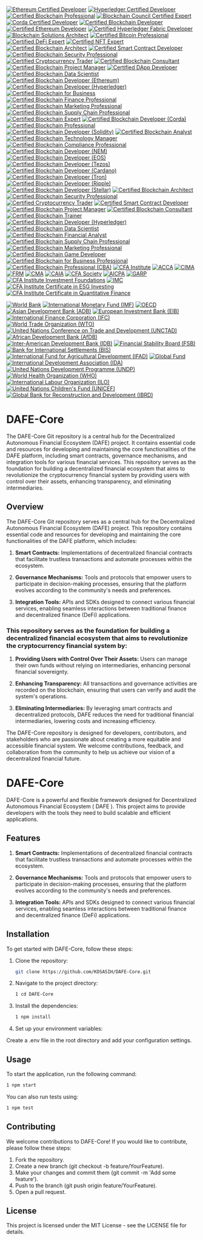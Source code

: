 [![Ethereum Certified Developer](https://img.shields.io/badge/Ethereum-Certified%20Developer-3C3C3D?style=for-the-badge&logo=ethereum&logoColor=white)](https://ethereum.org/en/developers/docs/certifications/)
[![Hyperledger Certified Developer](https://img.shields.io/badge/Hyperledger-Certified%20Developer-FF4F00?style=for-the-badge&logo=hyperledger&logoColor=white)](https://www.hyperledger.org/learn/certification)
[![Certified Blockchain Professional](https://img.shields.io/badge/Certified%20Blockchain%20Professional-0072B1?style=for-the-badge&logo=blockchain&logoColor=white)](https://www.blockchain-council.org/certifications/certified-blockchain-professional/)
[![Blockchain Council Certified Expert](https://img.shields.io/badge/Blockchain%20Council-Certified%20Expert-FFB800?style=for-the-badge&logo=blockchain&logoColor=white)](https://www.blockchain-council.org/certifications/certified-blockchain-expert/)
[![Corda Certified Developer](https://img.shields.io/badge/Corda-Certified%20Developer-00A3E0?style=for-the-badge&logo=corda&logoColor=white)](https://www.r3.com/corda-certification/)
[![Certified Blockchain Developer](https://img.shields.io/badge/Certified%20Blockchain%20Developer-4B0082?style=for-the-badge&logo=blockchain&logoColor=white)](https://www.blockchain-council.org/certifications/certified-blockchain-developer/)
[![Certified Ethereum Developer](https://img.shields.io/badge/Certified%20Ethereum%20Developer-3C3C3D?style=for-the-badge&logo=ethereum&logoColor=white)](https://www.blockchain-council.org/certifications/certified-ethereum-developer/)
[![Certified Hyperledger Fabric Developer](https://img.shields.io/badge/Certified%20Hyperledger%20Fabric%20Developer-FF4F00?style=for-the-badge&logo=hyperledger&logoColor=white)](https://www.hyperledger.org/learn/certification)
[![Blockchain Solutions Architect](https://img.shields.io/badge/Blockchain%20Solutions%20Architect-0072B1?style=for-the-badge&logo=blockchain&logoColor=white)](https://www.blockchain-council.org/certifications/blockchain-solutions-architect/)
[![Certified Bitcoin Professional](https://img.shields.io/badge/Certified%20Bitcoin%20Professional-FF9900?style=for-the-badge&logo=bitcoin&logoColor=white)](https://www.cryptocurrencycertification.com/certified-bitcoin-professional/)
[![Certified DeFi Expert](https://img.shields.io/badge/Certified%20DeFi%20Expert-00A3E0?style=for-the-badge&logo=blockchain&logoColor=white)](https://www.blockchain-council.org/certifications/certified-defi-expert/)
[![Certified NFT Expert](https://img.shields.io/badge/Certified%20NFT%20Expert-FFB800?style=for-the-badge&logo=blockchain&logoColor=white)](https://www.blockchain-council.org/certifications/certified-nft-expert/)
[![Certified Blockchain Architect](https://img.shields.io/badge/Certified%20Blockchain%20Architect-4B0082?style=for-the-badge&logo=blockchain&logoColor=white)](https://www.blockchain-council.org/certifications/certified-blockchain-architect/)
[![Certified Smart Contract Developer](https://img.shields.io/badge/Certified%20Smart%20Contract%20Developer-3C3C3D?style=for-the-badge&logo=ethereum&logoColor=white)](https://www.blockchain-council.org/certifications/certified-smart-contract-developer/)
[![Certified Blockchain Security Professional](https://img.shields.io/badge/Certified%20Blockchain%20Security%20Professional-FF4F00?style=for-the-badge&logo=blockchain&logoColor=white)](https://www.blockchain-council.org/certifications/certified-blockchain-security-professional/)
[![Certified Cryptocurrency Trader](https://img.shields.io/badge/Certified%20Cryptocurrency%20Trader-0072B1?style=for-the-badge&logo=bitcoin&logoColor=white)](https://www.blockchain-council.org/certifications/certified-cryptocurrency-trader/)
[![Certified Blockchain Consultant](https://img.shields.io/badge/Certified%20Blockchain%20Consultant-00A3E0?style=for-the-badge&logo=blockchain&logoColor=white)](https://www.blockchain-council.org/certifications/certified-blockchain-consultant/)
[![Certified Blockchain Project Manager](https://img.shields.io/badge/Certified%20Blockchain%20Project%20Manager-FFB800?style=for-the-badge&logo=blockchain&logoColor=white)](https://www.blockchain-council.org/certifications/certified-blockchain-project-manager/)
[![Certified DApp Developer](https://img.shields.io/badge/Certified%20DApp%20Developer-4B0082?style=for-the-badge&logo=ethereum&logoColor=white)](https://www.blockchain-council.org/certifications/certified-dapp-developer/)
[![Certified Blockchain Data Scientist](https://img.shields.io/badge/Certified%20Blockchain%20Data%20Scientist-3C3C3D?style=for-the-badge&logo=blockchain&logoColor=white)](https://www.blockchain-council.org/certifications/certified-blockchain-data-scientist/)
[![Certified Blockchain Developer (Ethereum)](https://img.shields.io/badge/Certified%20Blockchain%20Developer%20(Ethereum)-4B0082?style=for-the-badge&logo=ethereum&logoColor=white)](https://www.blockchain-council.org/certifications/certified-blockchain-developer-ethereum/)
[![Certified Blockchain Developer (Hyperledger)](https://img.shields.io/badge/Certified%20Blockchain%20Developer%20(Hyperledger)-FF4F00?style=for-the-badge&logo=hyperledger&logoColor=white)](https://www.hyperledger.org/learn/certification)
[![Certified Blockchain for Business](https://img.shields.io/badge/Certified%20Blockchain%20for%20Business-0072B1?style=for-the-badge&logo=blockchain&logoColor=white)](https://www.blockchain-council.org/certifications/certified-blockchain-for-business/)
[![Certified Blockchain Finance Professional](https://img.shields.io/badge/Certified%20Blockchain%20Finance%20Professional-00A3E0?style=for-the-badge&logo=blockchain&logoColor=white)](https://www.blockchain-council.org/certifications/certified-blockchain-finance-professional/)
[![Certified Blockchain Marketing Professional](https://img.shields.io/badge/Certified%20Blockchain%20Marketing%20Professional-FFB800?style=for-the-badge&logo=blockchain&logoColor=white)](https://www.blockchain-council.org/certifications/certified-blockchain-marketing-professional/)
[![Certified Blockchain Supply Chain Professional](https://img.shields.io/badge/Certified%20Blockchain%20Supply%20Chain%20Professional-4B0082?style=for-the-badge&logo=blockchain&logoColor=white)](https://www.blockchain-council.org/certifications/certified-blockchain-supply-chain-professional/)
[![Certified Blockchain Expert](https://img.shields.io/badge/Certified%20Blockchain%20Expert-4B0082?style=for-the-badge&logo=blockchain&logoColor=white)](https://www.blockchain-council.org/certifications/certified-blockchain-expert/)
[![Certified Blockchain Developer (Corda)](https://img.shields.io/badge/Certified%20Blockchain%20Developer%20(Corda)-3C3C3D?style=for-the-badge&logo=corda&logoColor=white)](https://www.r3.com/corda/)
[![Certified Blockchain Professional](https://img.shields.io/badge/Certified%20Blockchain%20Professional-FF4F00?style=for-the-badge&logo=blockchain&logoColor=white)](https://www.blockchain-council.org/certifications/certified-blockchain-professional/)
[![Certified Blockchain Developer (Solidity)](https://img.shields.io/badge/Certified%20Blockchain%20Developer%20(Solidity)-0072B1?style=for-the-badge&logo=ethereum&logoColor=white)](https://www.blockchain-council.org/certifications/certified-blockchain-developer-solidity/)
[![Certified Blockchain Analyst](https://img.shields.io/badge/Certified%20Blockchain%20Analyst-00A3E0?style=for-the-badge&logo=blockchain&logoColor=white)](https://www.blockchain-council.org/certifications/certified-blockchain-analyst/)
[![Certified Blockchain Technology Manager](https://img.shields.io/badge/Certified%20Blockchain%20Technology%20Manager-FFB800?style=for-the-badge&logo=blockchain&logoColor=white)](https://www.blockchain-council.org/certifications/certified-blockchain-technology-manager/)
[![Certified Blockchain Compliance Professional](https://img.shields.io/badge/Certified%20Blockchain%20Compliance%20Professional-4B0082?style=for-the-badge&logo=blockchain&logoColor=white)](https://www.blockchain-council.org/certifications/certified-blockchain-compliance-professional/)
[![Certified Blockchain Developer (NEM)](https://img.shields.io/badge/Certified%20Blockchain%20Developer%20(NEM)-3C3C3D?style=for-the-badge&logo=nem&logoColor=white)](https://nem.io/)
[![Certified Blockchain Developer (EOS)](https://img.shields.io/badge/Certified%20Blockchain%20Developer%20(EOS)-4B0082?style=for-the-badge&logo=eos&logoColor=white)](https://eos.io/)
[![Certified Blockchain Developer (Tezos)](https://img.shields.io/badge/Certified%20Blockchain%20Developer%20(Tezos)-FF4F00?style=for-the-badge&logo=tezos&logoColor=white)](https://tezos.com/)
[![Certified Blockchain Developer (Cardano)](https://img.shields.io/badge/Certified%20Blockchain%20Developer%20(Cardano)-0072B1?style=for-the-badge&logo=cardano&logoColor=white)](https://cardano.org/)
[![Certified Blockchain Developer (Tron)](https://img.shields.io/badge/Certified%20Blockchain%20Developer%20(Tron)-00A3E0?style=for-the-badge&logo=tron&logoColor=white)](https://tron.network/)
[![Certified Blockchain Developer (Ripple)](https://img.shields.io/badge/Certified%20Blockchain%20Developer%20(Ripple)-FFB800?style=for-the-badge&logo=ripple&logoColor=white)](https://ripple.com/)
[![Certified Blockchain Developer (Stellar)](https://img.shields.io/badge/Certified%20Blockchain%20Developer%20(Stellar)-4B0082?style=for-the-badge&logo=stellar&logoColor=white)](https://www.stellar.org/)
[![Certified Blockchain Architect](https://img.shields.io/badge/Certified%20Blockchain%20Architect-3C3C3D?style=for-the-badge&logo=blockchain&logoColor=white)](https://www.blockchain-council.org/certifications/certified-blockchain-architect/)
[![Certified Blockchain Security Professional](https://img.shields.io/badge/Certified%20Blockchain%20Security%20Professional-4B0082?style=for-the-badge&logo=blockchain&logoColor=white)](https://www.blockchain-council.org/certifications/certified-blockchain-security-professional/)
[![Certified Cryptocurrency Trader](https://img.shields.io/badge/Certified%20Cryptocurrency%20Trader-FF4F00?style=for-the-badge&logo=bitcoin&logoColor=white)](https://www.blockchain-council.org/certifications/certified-cryptocurrency-trader/)
[![Certified Smart Contract Developer](https://img.shields.io/badge/Certified%20Smart%20Contract%20Developer-0072B1?style=for-the-badge&logo=ethereum&logoColor=white)](https://www.blockchain-council.org/certifications/certified-smart-contract-developer/)
[![Certified Blockchain Project Manager](https://img.shields.io/badge/Certified%20Blockchain%20Project%20Manager-00A3E0?style=for-the-badge&logo=blockchain&logoColor=white)](https://www.blockchain-council.org/certifications/certified-blockchain-project-manager/)
[![Certified Blockchain Consultant](https://img.shields.io/badge/Certified%20Blockchain%20Consultant-FFB800?style=for-the-badge&logo=blockchain&logoColor=white)](https://www.blockchain-council.org/certifications/certified-blockchain-consultant/)
[![Certified Blockchain Trainer](https://img.shields.io/badge/Certified%20Blockchain%20Trainer-4B0082?style=for-the-badge&logo=blockchain&logoColor=white)](https://www.blockchain-council.org/certifications/certified-blockchain-trainer/)
[![Certified Blockchain Developer (Hyperledger)](https://img.shields.io/badge/Certified%20Blockchain%20Developer%20(Hyperledger)-3C3C3D?style=for-the-badge&logo=hyperledger&logoColor=white)](https://www.hyperledger.org/)
[![Certified Blockchain Data Scientist](https://img.shields.io/badge/Certified%20Blockchain%20Data%20Scientist-4B0082?style=for-the-badge&logo=blockchain&logoColor=white)](https://www.blockchain-council.org/certifications/certified-blockchain-data-scientist/)
[![Certified Blockchain Financial Analyst](https://img.shields.io/badge/Certified%20Blockchain%20Financial%20Analyst-FF4F00?style=for-the-badge&logo=blockchain&logoColor=white)](https://www.blockchain-council.org/certifications/certified-blockchain-financial-analyst/)
[![Certified Blockchain Supply Chain Professional](https://img.shields.io/badge/Certified%20Blockchain%20Supply%20Chain%20Professional-0072B1?style=for-the-badge&logo=blockchain&logoColor=white)](https://www.blockchain-council.org/certifications/certified-blockchain-supply-chain-professional/)
[![Certified Blockchain Marketing Professional](https://img.shields.io/badge/Certified%20Blockchain%20Marketing%20Professional-00A3E0?style=for-the-badge&logo=blockchain&logoColor=white)](https://www.blockchain-council.org/certifications/certified-blockchain-marketing-professional/)
[![Certified Blockchain Game Developer](https://img.shields.io/badge/Certified%20Blockchain%20Game%20Developer-FFB800?style=for-the-badge&logo=blockchain&logoColor=white)](https://www.blockchain-council.org/certifications/certified-blockchain-game-developer/)
[![Certified Blockchain for Business Professional](https://img.shields.io/badge/Certified%20Blockchain%20for%20Business%20Professional-4B0082?style=for-the-badge&logo=blockchain&logoColor=white)](https://www.blockchain-council.org/certifications/certified-blockchain-for-business-professional/)
[![Certified Blockchain Professional (CBA)](https://img.shields.io/badge/Certified%20Blockchain%20Professional%20(CBA)-3C3C3D?style=for-the-badge&logo=blockchain&logoColor=white)](https://www.ibf.org.sg/)
[![CFA Institute](https://img.shields.io/badge/CFA%20Chartered%20Financial%20Analyst-4B0082?style=for-the-badge&logo=cfa&logoColor=white)](https://www.cfainstitute.org/)
[![ACCA](https://img.shields.io/badge/ACCA%20Association%20of%20Chartered%20Certified%20Accountants-00A3E0?style=for-the-badge&logo=acc&logoColor=white)](https://www.accaglobal.com/)
[![CIMA](https://img.shields.io/badge/CIMA%20Chartered%20Institute%20of%20Management%20Accountants-0072B1?style=for-the-badge&logo=cima&logoColor=white)](https://www.cimaglobal.com/)
[![FRM](https://img.shields.io/badge/FRM%20Financial%20Risk%20Manager-FF4F00?style=for-the-badge&logo=frm&logoColor=white)](https://www.garp.org/frm)
[![CMA](https://img.shields.io/badge/CMA%20Certified%20Management%20Accountant-FFB800?style=for-the-badge&logo=cma&logoColor=white)](https://www.imanet.org/)
[![CAIA](https://img.shields.io/badge/CAIA%20Chartered%20Alternative%20Investment%20Analyst-3C3C3D?style=for-the-badge&logo=caia&logoColor=white)](https://caia.org/)
[![CFA Society](https://img.shields.io/badge/CFA%20Society%20Global-4B0082?style=for-the-badge&logo=cfa&logoColor=white)](https://www.cfainstitute.org/en/societies)
[![AICPA](https://img.shields.io/badge/AICPA%20American%20Institute%20of%20CPAs-0072B1?style=for-the-badge&logo=aicpa&logoColor=white)](https://www.aicpa.org/)
[![GARP](https://img.shields.io/badge/GARP%20Global%20Association%20of%20Risk%20Professionals-FF4F00?style=for-the-badge&logo=garp&logoColor=white)](https://www.garp.org/)
[![CFA Institute Investment Foundations](https://img.shields.io/badge/CFA%20Investment%20Foundations-3C3C3D?style=for-the-badge&logo=cfa&logoColor=white)](https://www.cfainstitute.org/en/programs/investment-foundations)
[![IMC](https://img.shields.io/badge/IMC%20Investment%20Management%20Certificate-00A3E0?style=for-the-badge&logo=imc&logoColor=white)](https://www.cisi.org/cisiweb2/cisi-home/qualifications/imc)
[![CFA Institute Certificate in ESG Investing](https://img.shields.io/badge/Certificate%20in%20ESG%20Investing-4B0082?style=for-the-badge&logo=cfa&logoColor=white)](https://www.cfainstitute.org/en/programs/esg-investing)
[![CFA Institute Certificate in Quantitative Finance](https://img.shields.io/badge/Certificate%20in%20Quantitative%20Finance-0072B1?style=for-the-badge&logo=cfa&logoColor=white)](https://www.cfainstitute.org/en/programs/quantitative-finance)

[![World Bank](https://img.shields.io/badge/World%20Bank-0072B1?style=for-the-badge&logo=worldbank&logoColor=white)](https://www.worldbank.org/)
[![International Monetary Fund (IMF)](https://img.shields.io/badge/IMF%20International%20Monetary%20Fund-FF4F00?style=for-the-badge&logo=imf&logoColor=white)](https://www.imf.org/)
[![OECD](https://img.shields.io/badge/OECD%20Organisation%20for%20Economic%20Co-operation%20and%20Development-00A3E0?style=for-the-badge&logo=oecd&logoColor=white)](https://www.oecd.org/)
[![Asian Development Bank (ADB)](https://img.shields.io/badge/ADB%20Asian%20Development%20Bank-0072B1?style=for-the-badge&logo=adb&logoColor=white)](https://www.adb.org/)
[![European Investment Bank (EIB)](https://img.shields.io/badge/EIB%20European%20Investment%20Bank-FFB800?style=for-the-badge&logo=eib&logoColor=white)](https://www.eib.org/)
[![International Finance Corporation (IFC)](https://img.shields.io/badge/IFC%20International%20Finance%20Corporation-3C3C3D?style=for-the-badge&logo=ifc&logoColor=white)](https://www.ifc.org/)
[![World Trade Organization (WTO)](https://img.shields.io/badge/WTO%20World%20Trade%20Organization-0072B1?style=for-the-badge&logo=wto&logoColor=white)](https://www.wto.org/)
[![United Nations Conference on Trade and Development (UNCTAD)](https://img.shields.io/badge/UNCTAD%20United%20Nations%20Conference%20on%20Trade%20and%20Development-FF4F00?style=for-the-badge&logo=unctad&logoColor=white)](https://unctad.org/)
[![African Development Bank (AfDB)](https://img.shields.io/badge/AfDB%20African%20Development%20Bank-00A3E0?style=for-the-badge&logo=afdb&logoColor=white)](https://www.afdb.org/)
[![Inter-American Development Bank (IDB)](https://img.shields.io/badge/IDB%20Inter-American%20Development%20Bank-4B0082?style=for-the-badge&logo=idb&logoColor=white)](https://www.iadb.org/)
[![Financial Stability Board (FSB)](https://img.shields.io/badge/FSB%20Financial%20Stability%20Board-0072B1?style=for-the-badge&logo=fsb&logoColor=white)](https://www.fsb.org/)
[![Bank for International Settlements (BIS)](https://img.shields.io/badge/BIS%20Bank%20for%20International%20Settlements-FF4F00?style=for-the-badge&logo=bis&logoColor=white)](https://www.bis.org/)
[![International Fund for Agricultural Development (IFAD)](https://img.shields.io/badge/IFAD%20International%20Fund%20for%20Agricultural%20Development-00A3E0?style=for-the-badge&logo=ifad&logoColor=white)](https://www.ifad.org/)
[![Global Fund](https://img.shields.io/badge/Global%20Fund-FFB800?style=for-the-badge&logo=globalfund&logoColor=white)](https://www.theglobalfund.org/)
[![International Development Association (IDA)](https://img.shields.io/badge/IDA%20International%20Development%20Association-3C3C3D?style=for-the-badge&logo=ida&logoColor=white)](https://www.worldbank.org/en/what-we-do/partners/ida)
[![United Nations Development Programme (UNDP)](https://img.shields.io/badge/UNDP%20United%20Nations%20Development%20Programme-0072B1?style=for-the-badge&logo=undp&logoColor=white)](https://www.undp.org/)
[![World Health Organization (WHO)](https://img.shields.io/badge/WHO%20World%20Health%20Organization-FF4F00?style=for-the-badge&logo=who&logoColor=white)](https://www.who.int/)
[![International Labour Organization (ILO)](https://img.shields.io/badge/ILO%20International%20Labour%20Organization-00A3E0?style=for-the-badge&logo=ilo&logoColor=white)](https://www.ilo.org/)
[![United Nations Children's Fund (UNICEF)](https://img.shields.io/badge/UNICEF%20United%20Nations%20Children's%20Fund-4B0082?style=for-the-badge&logo=unicef&logoColor=white)](https://www.unicef.org/)
[![Global Bank for Reconstruction and Development (IBRD)](https://img.shields.io/badge/IBRD%20International%20Bank%20for%20Reconstruction%20and%20Development-3C3C3D?style=for-the-badge&logo=ibrd&logoColor=white)](https://www.worldbank.org/en/who-we-are/ibrd)

# DAFE-Core
The DAFE-Core Git repository is a central hub for the Decentralized Autonomous Financial Ecosystem (DAFE) project. It contains essential code and resources for developing and maintaining the core functionalities of the DAFE platform, including smart contracts, governance mechanisms, and integration tools for various financial services. This repository serves as the foundation for building a decentralized financial ecosystem that aims to revolutionize the cryptocurrency financial system by providing users with control over their assets, enhancing transparency, and eliminating intermediaries.

## Overview

The DAFE-Core Git repository serves as a central hub for the Decentralized Autonomous Financial Ecosystem (DAFE) project. This repository contains essential code and resources for developing and maintaining the core functionalities of the DAFE platform, which includes:

1. **Smart Contracts:** Implementations of decentralized financial contracts that facilitate trustless transactions and automate processes within the ecosystem.

2. **Governance Mechanisms:** Tools and protocols that empower users to participate in decision-making processes, ensuring that the platform evolves according to the community's needs and preferences.

3. **Integration Tools:** APIs and SDKs designed to connect various financial services, enabling seamless interactions between traditional finance and decentralized finance (DeFi) applications.

### This repository serves as the foundation for building a decentralized financial ecosystem that aims to revolutionize the cryptocurrency financial system by:

1. **Providing Users with Control Over Their Assets:** Users can manage their own funds without relying on intermediaries, enhancing personal financial sovereignty.

2. **Enhancing Transparency:** All transactions and governance activities are recorded on the blockchain, ensuring that users can verify and audit the system's operations.

3. **Eliminating Intermediaries:** By leveraging smart contracts and decentralized protocols, DAFE reduces the need for traditional financial intermediaries, lowering costs and increasing efficiency.

The DAFE-Core repository is designed for developers, contributors, and stakeholders who are passionate about creating a more equitable and accessible financial system. We welcome contributions, feedback, and collaboration from the community to help us achieve our vision of a decentralized financial future.

# DAFE-Core

DAFE-Core is a powerful and flexible framework designed for Decentralized Autonomous Financial Ecosystem ( DAFE ). This project aims to provide developers with the tools they need to build scalable and efficient applications.

## Features

1. **Smart Contracts:** Implementations of decentralized financial contracts that facilitate trustless transactions and automate processes within the ecosystem.

2. **Governance Mechanisms:** Tools and protocols that empower users to participate in decision-making processes, ensuring that the platform evolves according to the community's needs and preferences.

3. **Integration Tools:** APIs and SDKs designed to connect various financial services, enabling seamless interactions between traditional finance and decentralized finance (DeFi) applications.

## Installation

To get started with DAFE-Core, follow these steps:

1. Clone the repository:
   ```bash
   git clone https://github.com/KOSASIH/DAFE-Core.git
   ```

2. Navigate to the project directory:

   ```bash
   1 cd DAFE-Core
   ```
   
3. Install the dependencies:

   ```bash
   1 npm install
   ```
   
4. Set up your environment variables:

Create a .env file in the root directory and add your configuration settings.

## Usage

To start the application, run the following command:

   ```bash
   1 npm start
   ```
You can also run tests using:

   ```bash
   1 npm test
   ```

## Contributing
We welcome contributions to DAFE-Core! If you would like to contribute, please follow these steps:

1. Fork the repository.
2. Create a new branch (git checkout -b feature/YourFeature).
3. Make your changes and commit them (git commit -m 'Add some feature').
4. Push to the branch (git push origin feature/YourFeature).
5. Open a pull request.

## License
This project is licensed under the MIT License - see the LICENSE file for details.
